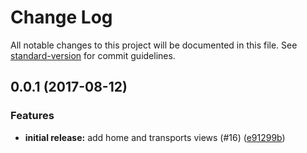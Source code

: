 # Change Log

All notable changes to this project will be documented in this file. See [standard-version](https://github.com/conventional-changelog/standard-version) for commit guidelines.

<a name="0.0.1"></a>
## 0.0.1 (2017-08-12)


### Features

* **initial release:** add home and transports views (#16) ([e91299b](https://github.com/jvalentik/Transporter/commit/e91299b))
